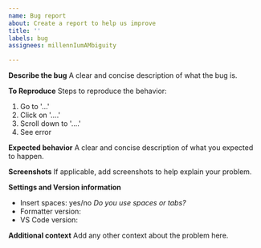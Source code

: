 ```yaml
---
name: Bug report
about: Create a report to help us improve
title: ''
labels: bug
assignees: millennIumAMbiguity

---
```


**Describe the bug**
A clear and concise description of what the bug is.

**To Reproduce**
Steps to reproduce the behavior:
1. Go to '...'
2. Click on '....'
3. Scroll down to '....'
4. See error

**Expected behavior**
A clear and concise description of what you expected to happen.

**Screenshots**
If applicable, add screenshots to help explain your problem.

**Settings and Version information**
- Insert spaces: yes/no *Do you use spaces or tabs?*
- Formatter version: 
- VS Code version: 

**Additional context**
Add any other context about the problem here.
